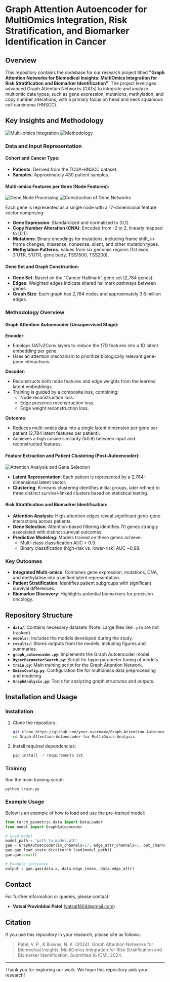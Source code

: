 # Graph Attention Autoencoder for MultiOmics Integration, Risk Stratification, and Biomarker Identification in Cancer

## Overview

This repository contains the codebase for our research project titled **"Graph Attention Networks for Biomedical Insights: MultiOmics Integration for Risk Stratification and Biomarker Identification"**. The project leverages advanced Graph Attention Networks (GATs) to integrate and analyze multiomic data types, such as gene expression, mutations, methylation, and copy number alterations, with a primary focus on head and neck squamous cell carcinoma (HNSCC).

## Key Insights and Methodology

![Multi-omics Integration](images/multiomics_integration.png)
![Methodology](images/steps_of_methdology.png)

### Data and Input Representation

#### Cohort and Cancer Type:
- **Patients**: Derived from the TCGA-HNSCC dataset.
- **Samples**: Approximately 430 patient samples.

#### Multi-omics Features per Gene (Node Features):

![Gene Node Processing](images/gene_node.png)
![Construction of Gene Networks](images/construction_of_patient_gene_networks.png)


Each gene is represented as a single node with a 17-dimensional feature vector comprising:
- **Gene Expression**: Standardized and normalized to [0,1].
- **Copy Number Alteration (CNA)**: Encoded from -2 to 2, linearly mapped to [0,1].
- **Mutations**: Binary encodings for mutations, including frame shift, in-frame changes, missense, nonsense, silent, and other mutation types.
- **Methylation Patterns**: Values from six genomic regions (1st exon, 3’UTR, 5’UTR, gene body, TSS1500, TSS200).

#### Gene Set and Graph Construction:
- **Gene Set**: Based on the "Cancer Hallmark" gene set (2,784 genes).
- **Edges**: Weighted edges indicate shared hallmark pathways between genes.
- **Graph Size**: Each graph has 2,784 nodes and approximately 3.6 million edges.

### Methodology Overview

#### Graph Attention Autoencoder (Unsupervised Stage):

**Encoder**:
- Employs GATv2Conv layers to reduce the 17D features into a 1D latent embedding per gene.
- Uses an attention mechanism to prioritize biologically relevant gene-gene interactions.

**Decoder**:
- Reconstructs both node features and edge weights from the learned latent embeddings.
- Training is guided by a composite loss, combining:
  - Node reconstruction loss.
  - Edge presence reconstruction loss.
  - Edge weight reconstruction loss.

**Outcome**:
- Reduces multi-omics data into a single latent dimension per gene per patient (2,784 latent features per patient).
- Achieves a high cosine similarity (≥0.8) between input and reconstructed features.

#### Feature Extraction and Patient Clustering (Post-Autoencoder):
![Attention Analysis and Gene Selection](images/attention_analysis_and_gene_selection.png)

- **Latent Representation**: Each patient is represented by a 2,784-dimensional latent vector.
- **Clustering**: K-means clustering identifies initial groups, later refined to three distinct survival-linked clusters based on statistical testing.

#### Risk Stratification and Biomarker Identification:
- **Attention Analysis**: High-attention edges reveal significant gene-gene interactions across patients.
- **Gene Selection**: Attention-based filtering identifies 70 genes strongly associated with distinct survival outcomes.
- **Predictive Modeling**: Models trained on these genes achieve:
  - Multi-class classification AUC > 0.9.
  - Binary classification (high-risk vs. lower-risk) AUC ~0.98.

### Key Outcomes
- **Integrated Multi-omics**: Combines gene expression, mutations, CNA, and methylation into a unified latent representation.
- **Patient Stratification**: Identifies patient subgroups with significant survival differences.
- **Biomarker Discovery**: Highlights potential biomarkers for precision oncology.

## Repository Structure

- **`data/`**: Contains necessary datasets (Note: Large files like `.pth` are not tracked).
- **`models/`**: Includes the models developed during the study.
- **`results/`**: Stores outputs from the models, including figures and summaries.
- **`graph_autoencoder.py`**: Implements the Graph Autoencoder model.
- **`HyperParameterSearch.py`**: Script for hyperparameter tuning of models.
- **`train.py`**: Main training script for the Graph Attention Network.
- **`OmicsConfig.py`**: Configuration file for multiomics data preprocessing and modeling.
- **`GraphAnalysis.py`**: Tools for analyzing graph structures and outputs.

## Installation and Usage

### Installation

1. Clone the repository:
   ```bash
   git clone https://github.com/your-username/Graph-Attention-Autoencoder-for-MultiOmics-Analysis.git
   cd Graph-Attention-Autoencoder-for-MultiOmics-Analysis
   ```

2. Install required dependencies:
   ```bash
   pip install -r requirements.txt
   ```

### Training

Run the main training script:
```bash
python train.py
```

### Example Usage

Below is an example of how to load and use the pre-trained model:

```python
from torch_geometric.data import DataLoader
from model import GraphAutoencoder

# Load model
model_path = 'path_to_model.pth'
gae = GraphAutoencoder(in_channels=17, edge_attr_channels=1, out_channels=1, original_feature_size=17)
gae.gae.load_state_dict(torch.load(model_path))
gae.gae.eval()

# Example inference
output = gae.gae(data.x, data.edge_index, data.edge_attr)
```

## Contact

For further information or queries, please contact:
- **Vatsal Pravinbhai Patel** (vatsal1804@gmail.com)

## Citation

If you use this repository in your research, please cite as follows:

> Patel, V. P., & Biswas, N. K. (2024). Graph Attention Networks for Biomedical Insights: MultiOmics Integration for Risk Stratification and Biomarker Identification. Submitted to ICML 2024.

---

Thank you for exploring our work. We hope this repository aids your research!
